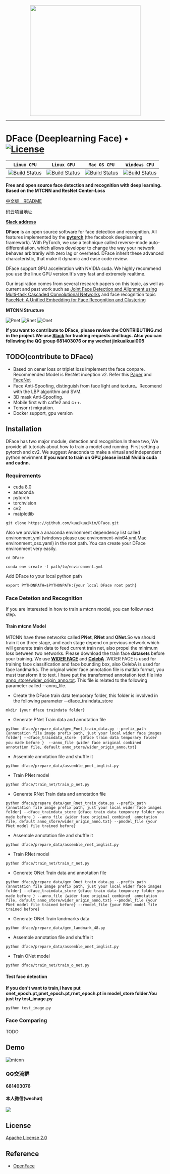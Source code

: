 <div align=center>
<a href="http://dface.tech" target="_blank"><img src="http://dftech.oss-cn-hangzhou.aliyuncs.com/web/DFACE-logo_dark.png" width="350"></a>
</div>

-----------------
# DFace (Deeplearning Face) • [![License](http://dftech.oss-cn-hangzhou.aliyuncs.com/opendface/img/apache_2.svg)](https://opensource.org/licenses/Apache-2.0)


| **`Linux CPU`** | **`Linux GPU`** | **`Mac OS CPU`** | **`Windows CPU`** |
|-----------------|---------------------|------------------|-------------------|
| [![Build Status](http://dftech.oss-cn-hangzhou.aliyuncs.com/opendface/img/build_pass.svg)](http://dftech.oss-cn-hangzhou.aliyuncs.com/opendface/img/build_pass.svg) | [![Build Status](http://dftech.oss-cn-hangzhou.aliyuncs.com/opendface/img/build_pass.svg)](http://dftech.oss-cn-hangzhou.aliyuncs.com/opendface/img/build_pass.svg) | [![Build Status](http://dftech.oss-cn-hangzhou.aliyuncs.com/opendface/img/build_pass.svg)](http://dftech.oss-cn-hangzhou.aliyuncs.com/opendface/img/build_pass.svg) | [![Build Status](hhttp://dftech.oss-cn-hangzhou.aliyuncs.com/opendface/img/build_pass.svg)](http://dftech.oss-cn-hangzhou.aliyuncs.com/opendface/img/build_pass.svg) |


**Free and open source face detection and recognition with
deep learning. Based on the MTCNN and ResNet Center-Loss**

[中文版　README](https://github.com/kuaikuaikim/DFace/blob/master/README_zh.md)  

[码云项目地址](https://gitee.com/kuaikuaikim/dface)  

**[Slack address](https://dfaceio.slack.com/)**


**DFace** is an open source software for face detection and recognition. All features implemented by the **[pytorch](https://github.com/pytorch/pytorch)** (the facebook deeplearning framework). With PyTorch, we use a technique called reverse-mode auto-differentiation, which allows developer to change the way your network behaves arbitrarily with zero lag or overhead.
DFace inherit these advanced characteristic, that make it dynamic and ease code review.

DFace support GPU acceleration with NVIDIA cuda. We highly recommend you use the linux GPU version.It's very fast and extremely realtime.

Our inspiration comes from several research papers on this topic, as well as current and past work such as [Joint Face Detection and Alignment using Multi-task Cascaded Convolutional Networks](https://arxiv.org/abs/1604.02878) and face recognition topic [FaceNet: A Unified Embedding for Face Recognition and Clustering](https://arxiv.org/abs/1503.03832)

**MTCNN Structure**　　

![Pnet](http://dftech.oss-cn-hangzhou.aliyuncs.com/opendface/img/pnet.jpg)
![Rnet](http://dftech.oss-cn-hangzhou.aliyuncs.com/opendface/img/rnet.jpg)
![Onet](http://dftech.oss-cn-hangzhou.aliyuncs.com/opendface/img/onet.jpg)

**If you want to contribute to DFace, please review the CONTRIBUTING.md in the project.We use [Slack](https://dfaceio.slack.com/) for tracking requests and bugs. Also you can following the QQ group 681403076 or my wechat jinkuaikuai005**


## TODO(contribute to DFace)
- Based on cener loss or triplet loss implement the face conpare. Recommended Model is ResNet inception v2. Refer this [Paper](https://arxiv.org/abs/1503.03832) and [FaceNet](https://github.com/davidsandberg/facenet)
- Face Anti-Spoofing, distinguish from face light and texture。Recomend with the LBP algorithm and SVM.
- 3D mask  Anti-Spoofing.
- Mobile first with caffe2 and c++.
- Tensor rt migration.
- Docker support, gpu version

## Installation

DFace has two major module, detection and recognition.In these two, We provide all tutorials about how to train a model and running.
First setting a pytorch and cv2. We suggest Anaconda to make a virtual and independent python envirment.**If you want to train on GPU,please install Nvidia cuda and cudnn.**

### Requirements
* cuda 8.0
* anaconda
* pytorch
* torchvision
* cv2
* matplotlib  


```shell
git clone https://github.com/kuaikuaikim/DFace.git
```


Also we provide a anaconda environment dependency list called environment.yml (windows please use environment-win64.yml,Mac environment_osx.yaml) in the root path. 
You can create your DFace environment very easily.
```shell
cd DFace

conda env create -f path/to/environment.yml
```

Add DFace to your local python path  

```shell
export PYTHONPATH=$PYTHONPATH:{your local DFace root path}
```


### Face Detetion and Recognition

If you are interested in how to train a mtcnn model, you can follow next step.

#### Train mtcnn Model
MTCNN have three networks called **PNet**, **RNet** and **ONet**.So we should train it on three stage, and each stage depend on previous network which will generate train data to feed current train net, also propel the minimum loss between two networks.
Please download the train face **datasets** before your training. We use **[WIDER FACE](http://mmlab.ie.cuhk.edu.hk/projects/WIDERFace/)** and **[CelebA](http://mmlab.ie.cuhk.edu.hk/projects/CelebA.html)**  .WIDER FACE is used for training face classification and face bounding box, also CelebA is used for face landmarks. The original wider face annotation file is matlab format, you must transform it to text. I have put the transformed annotation text file into [anno_store/wider_origin_anno.txt](https://github.com/kuaikuaikim/DFace/blob/master/anno_store/wider_origin_anno.txt). This file is related to the following parameter called  --anno_file.


* Create the DFace train data temporary folder, this folder is involved in the following parameter --dface_traindata_store 

```shell
mkdir {your dface traindata folder}
```   


* Generate PNet Train data and annotation file

```shell
python dface/prepare_data/gen_Pnet_train_data.py --prefix_path {annotation file image prefix path, just your local wider face images folder} --dface_traindata_store  {dface train data temporary folder you made before }  --anno_file ｛wider face original combined  annotation file, default anno_store/wider_origin_anno.txt}
```
* Assemble annotation file and shuffle it

```shell
python dface/prepare_data/assemble_pnet_imglist.py
```
* Train PNet model

```shell
python dface/train_net/train_p_net.py
```
* Generate RNet Train data and annotation file

```shell
python dface/prepare_data/gen_Rnet_train_data.py --prefix_path {annotation file image prefix path, just your local wider face images folder} --dface_traindata_store {dface train data temporary folder you made before } --anno_file ｛wider face original combined  annotation file, default anno_store/wider_origin_anno.txt} --pmodel_file {your PNet model file trained before}
```
* Assemble annotation file and shuffle it

```shell
python dface/prepare_data/assemble_rnet_imglist.py
```
* Train RNet model

```shell
python dface/train_net/train_r_net.py
```
* Generate ONet Train data and annotation file

```shell
python dface/prepare_data/gen_Onet_train_data.py --prefix_path {annotation file image prefix path, just your local wider face images folder} --dface_traindata_store {dface train data temporary folder you made before } --anno_file ｛wider face original combined  annotation file, default anno_store/wider_origin_anno.txt} --pmodel_file {your PNet model file trained before} --rmodel_file {your RNet model file trained before}
```
* Generate ONet Train landmarks data

```shell
python dface/prepare_data/gen_landmark_48.py
```
* Assemble annotation file and shuffle it

```shell
python dface/prepare_data/assemble_onet_imglist.py
```
* Train ONet model

```shell
python dface/train_net/train_o_net.py
```

#### Test face detection  
**If you don't want to train,i have put onet_epoch.pt,pnet_epoch.pt,rnet_epoch.pt in model_store folder.You just try test_image.py**

```shell
python test_image.py
```    

### Face Comparing  

TODO  


## Demo  

![mtcnn](http://dftech.oss-cn-hangzhou.aliyuncs.com/opendface/img/dface_demoall.PNG)  


### QQ交流群  

#### 681403076  

#### 本人微信(wechat)

![](http://affluent.oss-cn-hangzhou.aliyuncs.com/html/images/perqr.jpg) 


## License

[Apache License 2.0](LICENSE)


## Reference

* [OpenFace](https://github.com/cmusatyalab/openface)
